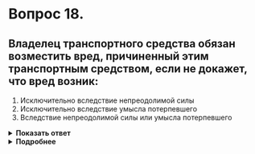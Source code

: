 # Вопрос 18.

## Владелец транспортного средства обязан возместить вред, причиненный этим транспортным средством, если не докажет, что вред возник:

1. Исключительно вследствие непреодолимой силы
2. Исключительно вследствие умысла потерпевшего
3. Вследствие непреодолимой силы или умысла потерпевшего

<details>
<summary><b>Показать ответ</b></summary>
Правильный ответ: 3
</details>
<details>
<summary><b>Подробнее</b></summary>
Согласно ст.1079 гражданского кодекса РФ могут рассматриваться как следствие непреодолимой силы, так и следствие умысла потерпевшего.
«Гражданский кодекс РФ».
</details>